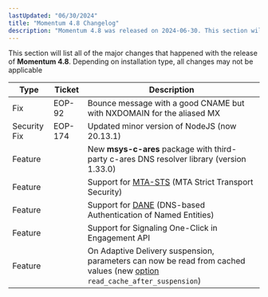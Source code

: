 ```yaml
---
lastUpdated: "06/30/2024"
title: "Momentum 4.8 Changelog"
description: "Momentum 4.8 was released on 2024-06-30. This section will list all of the major changes that happened with the release of Momentum 4.8. Depending on installation type, all changes may not be applicable"
---
```


This section will list all of the major changes that happened with the release of **Momentum 4.8**. Depending on installation type, all changes may not be applicable

<a name="changelog.4.8.table"></a>

| Type | Ticket | Description |
| --- | --- | --- |
| Fix | EOP-92 | Bounce message with a good CNAME but with NXDOMAIN for the aliased MX |
| Security Fix | EOP-174 | Updated minor version of NodeJS (now 20.13.1) |
| Feature | | New **msys-c-ares** package with third-party c-ares DNS resolver library (version 1.33.0) |
| Feature | | Support for [MTA-STS](/momentum/4/mta-sts) (MTA Strict Transport Security) |
| Feature | | Support for [DANE](/momentum/4/modules/dane) (DNS-based Authentication of Named Entities) |
| Feature | | Support for Signaling One-Click in Engagement API |
| Feature | | On Adaptive Delivery suspension, parameters can now be read from cached values (new [option](/momentum/4/modules/4-adaptive#options-valid-in-the) ` read_cache_after_suspension`) |

